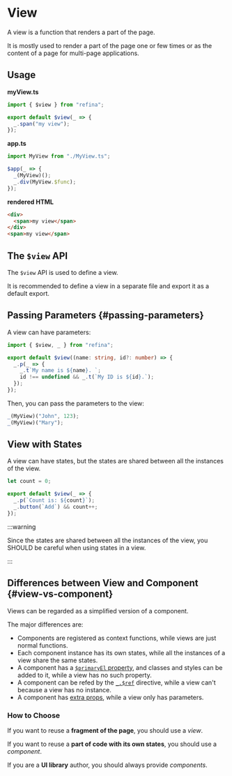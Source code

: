 # View

A view is a function that renders a part of the page.

It is mostly used to render a part of the page one or few times or as the content of a page for multi-page applications.

## Usage

**myView.ts**

```ts
import { $view } from "refina";

export default $view(_ => {
  _.span("my view");
});
```

**app.ts**

```ts
import MyView from "./MyView.ts";

$app(_ => {
  _(MyView)();
  _.div(MyView.$func);
});
```

**rendered HTML**

```html
<div>
  <span>my view</span>
</div>
<span>my view</span>
```

## The `$view` API

The `$view` API is used to define a view.

It is recommended to define a view in a separate file and export it as a default export.

## Passing Parameters {#passing-parameters}

A view can have parameters:

```ts
import { $view, _ } from "refina";

export default $view((name: string, id?: number) => {
  _.p(_ => {
    _.t`My name is ${name}. `;
    id !== undefined && _.t(`My ID is ${id}.`);
  });
});
```

Then, you can pass the parameters to the view:

```ts
_(MyView)("John", 123);
_(MyView)("Mary");
```

## View with States

A view can have states, but the states are shared between all the instances of the view.

```ts
let count = 0;

export default $view(_ => {
  _.p(`Count is: ${count}`);
  _.button(`Add`) && count++;
});
```

:::warning

Since the states are shared between all the instances of the view, you SHOULD be careful when using states in a view.

:::

## Differences between View and Component {#view-vs-component}

Views can be regarded as a simplified version of a component.

The major differences are:

- Components are registered as context functions, while views are just normal functions.
- Each component instance has its own states, while all the instances of a view share the same states.
- A component has a [`$primaryEl` property](./component.md#primary-element), and classes and styles can be added to it, while a view has no such property.
- A component can be refed by the [`_.$ref`](../apis/directives.md#ref) directive, while a view can't because a view has no instance.
- A component has [extra props](./component.md#extra-props), while a view only has parameters.

### How to Choose

If you want to reuse a **fragment of the page**, you should use a _view_.

If you want to reuse a **part of code with its own states**, you should use a _component_.

If you are a **UI library** author, you should always provide _components_.
